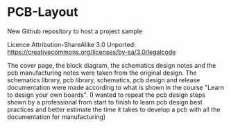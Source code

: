 # PCB-Layout

New Github repository to host a project sample

Licence Attribution-ShareAlike 3.0 Unported: https://creativecommons.org/licenses/by-sa/3.0/legalcode

The cover page, the block diagram, the schematics design notes and the pcb manufacturing notes were taken from the original design. The schematics library, pcb library, schematics, pcb design and release documentation were made according to what is shown in the course "Learn to design your own boards". (I wanted to repeat the pcb design steps shown by a professional from start to finish to learn pcb design best practices and better estimate the time it takes to develop a pcb with all the documentation for manufacturing)
